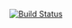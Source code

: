 [![Build Status](https://travis-ci.org/iRapplexD/CSE110LAB5.svg?branch=master)](https://travis-ci.org/iRapplexD/CSE110LAB5)
